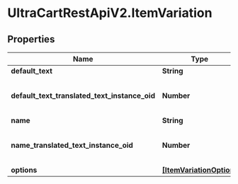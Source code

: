 # UltraCartRestApiV2.ItemVariation

## Properties
Name | Type | Description | Notes
------------ | ------------- | ------------- | -------------
**default_text** | **String** | Default text | [optional] 
**default_text_translated_text_instance_oid** | **Number** | Default text translated text instance id | [optional] 
**name** | **String** | Name | [optional] 
**name_translated_text_instance_oid** | **Number** | Name translated text instance id | [optional] 
**options** | [**[ItemVariationOption]**](ItemVariationOption.md) | Options | [optional] 


